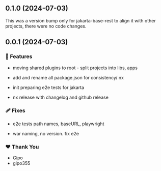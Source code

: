 ## 0.1.0 (2024-07-03)

This was a version bump only for jakarta-base-rest to align it with other projects, there were no code changes.

## 0.0.1 (2024-07-03)


### 🚀 Features

- moving shared plugins to root - split projects into libs, apps

- add and rename all package.json for consistency/ nx

- init preparing e2e tests for jakarta

- nx release with changelog and github release


### 🩹 Fixes

- e2e tests path names, baseURL, playwright

- war naming, no version. fix e2e


### ❤️  Thank You

- Gipo
- gipo355